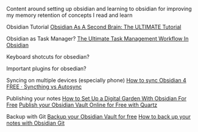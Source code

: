 Content around setting up obsidian and learning to obsidian for improving my memory retention of concepts I read and learn

Obsidian Tutorial
	[Obsidian As A Second Brain: The ULTIMATE Tutorial](https://www.youtube.com/watch?v=WqKluXIra70&ab_channel=Dabi)


Obsidian as Task Manager?
	[The Ultimate Task Management Workflow In Obsidian](https://www.youtube.com/watch?v=oSGO3caCdGY&ab_channel=PrakashJoshiPax)


Keyboard shotcuts for obsedian?


Important plugins for obsedian?


Syncing on multiple devices (especially phone)
	[How to sync Obsidian 4 FREE · Syncthing vs Autosync	](https://www.youtube.com/watch?v=t3cy132eeUU&ab_channel=DJLensing)

Publishing your notes
	[How to Set Up a Digital Garden With Obsidian For Free](https://www.youtube.com/watch?v=kg-9n_A4Tf0&ab_channel=PrakashJoshiPax)
	[Publish your Obsidian Vault Online for Free with Quartz](https://www.youtube.com/watch?v=ITiiuBNVue0&ab_channel=BrandonBoswell)


Backup with Git
	[Backup your Obsidian Vault for free](https://www.youtube.com/watch?v=BTN6hJ65qk8&ab_channel=BrandonBoswell)
	[How to back up your notes with Obsidian Git](https://www.youtube.com/watch?v=XR7PYaMVDw0&ab_channel=DannyHatcher)


